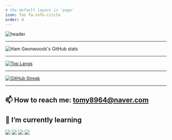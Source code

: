 ```yaml
---
# the default layout is 'page'
icon: fas fa-info-circle
order: 4
---
```

   
![header](https://capsule-render.vercel.app/api?type=wave&color=auto&height=200&section=header&text=Ham%20Geonwook&fontAlignY=40&animation=twinkling&fontSize=50&theme=dark)    

------------------------------

![Ham Geonwoook's GitHub stats](https://github-readme-stats.vercel.app/api?username=tomy8964&show_icons=true&theme=dark)

------------------------------

[![Top Langs](https://github-readme-stats.vercel.app/api/top-langs/?username=tomy8964&layout=compact&theme=dark)](https://github.com/anuraghazra/github-readme-stats)

------------------------------

[![GitHub Streak](https://github-readme-streak-stats.herokuapp.com/?user=tomy8964&theme=dark)](https://git.io/streak-stats)

------------------------------

## 📫 How to reach me: **tomy8964@naver.com**

## 🌱 I’m currently learning      
<img src="https://img.shields.io/badge/spring-6DB33F?style=for-the-badge&logo=spring&logoColor=white">   
<img src="https://img.shields.io/badge/Spring Boot-6DB33F?style=for-the-badge&logo=Spring Boot&logoColor=white">     
<img src="https://img.shields.io/badge/github-181717?style=for-the-badge&logo=github&logoColor=white">     
<img src="https://img.shields.io/badge/IntelliJ IDEA-000000?style=for-the-badge&logo=IntelliJ IDEA&logoColor=white">    

<!--
**tomy8964/tomy8964** is a ✨ _special_ ✨ repository because its `README.md` (this file) appears on your GitHub profile.

Here are some ideas to get you started:

- 🔭 I’m currently working on ...
- 🌱 I’m currently learning ...
- 👯 I’m looking to collaborate on ...
- 🤔 I’m looking for help with ...
- 💬 Ask me about ...
- 📫 How to reach me: ...
- 😄 Pronouns: ...
- ⚡ Fun fact: ...
-->

